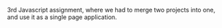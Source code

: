 3rd Javascript assignment, where we had to merge two projects into one, and use it as a single page application. 